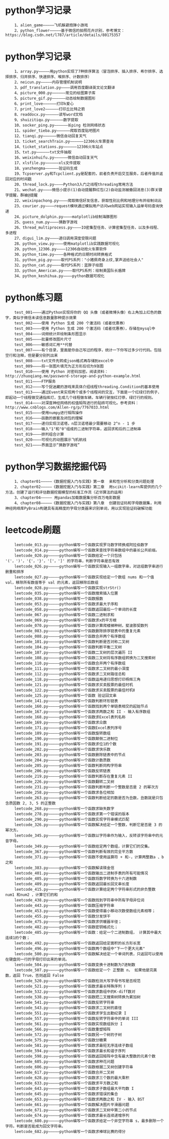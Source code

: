 python学习记录
=================================
		1、alien_game—————飞机躲避炮弹小游戏
		2、python_flower—————基于微信的拍照花卉识别，参考博文：https://blog.csdn.net/l787/article/details/80175357
		

python学习记录
=================================

		1、array.py—————用python实现了7种排序算法（冒泡排序、插入排序、希尔排序、选择排序、归并排序、快速排序、堆排序、计数排序）
		2、neicun.py—————内存管理机制说明
		3、pdf_translation.py————调用百度翻译英文论文翻译
		4、picture_000.py——————常见的绘图算子库
		5、picture_gif.py——————动态绘制数据图形
		6、print_love——————打印k爱心
		7、print_love2——————打印丘比特之箭
		8、readdocx.py——————读写word文档
		9、shuizitiqu.py——————数字提取
		10、socker_ping.py——————长ping 检测网络状态
		11、spider_tieba.py——————爬取百度贴吧图片
		12、tianqi.py——————微信自动回复天气
		13、ticket_searchTrain.py——————12306火车票查询
		14、ticket_stations.py——————12306火车站点
		15、txt.py——————txt文件抽取
		16、weixinhuifu.py——————微信自动回复天气
		17、xlsfile.py——————xls文件提取
		18、yanzhengma——————验证码生成
		19、Tcpserver.py和Tcpclient.py是配套的，前者负责开启交互服务，后者传值并返回对应的时间戳
		20、thread_lock.py————Python3入门之线程threading常用方法
		21、wechat.py————微信小提示(1)自动提醒群红包(2)自动监测被撤回消息(3)群关键字提醒，群被@提醒
		22、weixinpachong.py————爬取微信好友信息，获取性别比例和地理分布并绘制词云
		23、courier.py————request模块通过模拟用户访问web网站实现输入运单号码查询快递
		24、picture_dolphin.py————matplotlib绘制海豚图形
		25、guess_num.py————猜数字游戏
		26、thread_multiprocess.py————IO密集型任务、计算密集型任务，以及多线程、多进程
		27、digui_lim.py————递归调用深度受限问题
		28、python_view.py————使用matplotlib实践数据可视化
		29、python_12306.py————12306自动抢火车票软件
		30、python_time.py————各种格式的日期时间转换格式
		31、python_pig.py————取代PS系列："小猪佩奇身上纹,掌声送给社会人"
		32、python_cat.py————取代PS系列：蓝胖子绘图
		33、python_American.py————取代PS系列：绘制美国队长盾牌
		34、python_keshihua.py————python数据可视化
		

python练习题
=================================		
		test_001————通过Python实现将你的 QQ 头像（或者微博头像）右上角加上红色的数字，类似于微信未读信息数量那种提示效果
		test_002————使用 Python 生成 200 个激活码（或者优惠券）
		test_003————使用 Python 生成 200 个激活码（或者优惠券），存储在mysql中
		test_004————词频统计并绘制条形图显示
		test_005————批量修改图片尺寸
		test_006————敏感词汇用**代替
		test_007————有个目录，里面是你自己写过的程序，统计一下你写过多少行代码。包括空行和注释，但是要分别列出来
		test_008————txt文件先转成json格式再存储到excel中
		test_009————将一张图片填充为正方形后切为9张图
		test_010————使用 Python 对密码加密。阅读资料：http://zhuoqiang.me/password-storage-and-python-example.html
		test_011————FTP服务
		test_012————写个捉迷藏的游戏来具体介绍线程threading.Condition的基本使用
		test_013————通过Event来实现两个或多个线程间的交互，下面是一个红绿灯的例子，即起动一个线程做交通指挥灯，生成几个线程做车辆，车辆行驶按红灯停，绿灯行的规则。
		test_014————对深度神经网络的权值矩阵进行的贴砖可视化。参考资料：http://www.cnblogs.com/Allen-rg/p/7767033.html
		test_015————使用numpy进行矩阵操作
		test_016————函数的嵌套及闭包的理解
		test_017————递归实现汉诺塔，n层汉诺塔最少需要移动 2^n - 1 步
		test_018————输入"1"和"0"组成的二进制字符串，返回求和后的二进制串
		test_019————排列组合计算
		test_020————可视化的动图展示飞机航线
		test_021————界面显示“猜数字游戏”
		
python学习数据挖掘代码
=================================
		1、chapter01—————《数据挖掘入门与实践》第一章  亲和性分析和分类问题处理
		2、chapter02—————《数据挖掘入门与实践》第二章  用scikit-learn库提供的几个方法，创建了运行和评估数据挖掘模型的标准工作流（近邻算法的运用）
		3、chapter04————— 用pandas加载数据集分析百万电影数据
		4、chapter08—————《数据挖掘入门与实践》第八章  创建验证码和字母数据集，利用神经网络库PyBrain构建具有高精度的字母分类器来识别单词，用以实现验证码破解功能

		
leetcode刷题
=================================

		leetcode_013.py—————python编写一个函数实现罗马数字转换成阿拉伯数字
		leetcode_014.py—————python编写一个函数来查找字符串数组中的最长公共前缀。
		leetcode_020.py—————python编写一个函数给定一个只包括 '('，')'，'{'，'}'，'['，']' 的字符串，判断字符串是否有效
		leetcode_026.py—————python编写一个函数实现输入一组数字串，对这组数字串进行删重和排序
		leetcode_027.py—————python编写一个函数实现给定一个数组 nums 和一个值 val，移除所有数值等于 val 的元素，返回移除后数组
		leetcode_028.py—————python编写一个函数实现strStr()
		leetcode_035.py—————python编写一个函数搜索插入位置
		leetcode_038.py—————python编写一个函数报数
		leetcode_053.py—————python编写一个函数求最大子序和
		leetcode_058.py—————python编写一个函数返回最后一个单词的长度
		leetcode_067.py—————python编写一个函数二进制求和
		leetcode_069.py—————python编写一个函数求x的平方根
		leetcode_070.py—————python编写一个函数计算爬楼梯种树，斐波那契数列
		leetcode_083.py—————python编写一个函数删除排序链表中的重复元素
		leetcode_088.py—————python编写一个函数合并两个有序数组
		leetcode_101.py—————python编写一个函数判断是否对称二叉树
		leetcode_104.py—————python编写一个函数判断平衡二叉树
		leetcode_107.py—————python编写一个函数二叉树的层次遍历 II
		leetcode_108.py—————python编写一个函数二叉树将有序数组转换为二叉搜索树
		leetcode_110.py—————python编写一个函数合并两个有序数组
		leetcode_111.py—————python编写一个函数求二叉树的最小深度
		leetcode_112.py—————python编写一个函数求二叉树路径总和
		leetcode_118.py—————python编写一个函数运用递归思想打印杨辉三角
		leetcode_121.py—————python编写一个函数求买卖股票的最佳时机
		leetcode_122.py—————python编写一个函数求买卖股票的最佳时机Ⅱ
		leetcode_125.py—————python编写一个函数 验证回文串
		leetcode_141.py—————python编写一个函数判断环形链表
		leetcode_160.py—————python编写一个函数找到两个单链表相交的起始节点
		leetcode_167.py—————python编写一个函数求两数之和 II - 输入有序数组
		leetcode_168.py—————python编写一个函数求Excel表列名称
		leetcode_169.py—————python编写一个函数求众数
		leetcode_171.py—————python编写一个函数Excel表列序号
		leetcode_189.py—————python编写一个函数旋转数组
		leetcode_190.py—————python编写一个函数颠倒二进制位
		leetcode_191.py—————python编写一个函数求位1的个数
		leetcode_202.py—————python编写一个函数求快乐数
		leetcode_203.py—————python编写一个函数删除链表中的节点
		leetcode_204.py—————python编写一个函数计数质数
		leetcode_205.py—————python编写一个函数判断同构字符串
		leetcode_206.py—————python编写一个函数反转链表
		leetcode_219.py—————python编写一个函数判断存在重复元素 II
		leetcode_226.py—————python编写一个函数翻转二叉树
		leetcode_231.py—————python编写一个函数判断判断一个整数是否是 2 的幂次方
		leetcode_258.py—————python编写一个函数求各位相加
		leetcode_263.py—————python编写一个函数判断给定的数是否为丑数，丑数就是只包含质因数 2, 3, 5 的正整数
		leetcode_268.py—————python编写一个函数求缺失数字
		leetcode_278.py—————python编写一个函数求第一个错误的版本
		leetcode_290.py—————python编写一个函数实现字符串模式匹配
		leetcode_326.py—————python编写一个函数解决给定一个整数，判断它是否是 3 的幂次方。
		leetcode_345.py—————python编写一个函数以字符串作为输入，反转该字符串中的元音字母。
		leetcode_349.py—————python编写一个函数给定两个数组，计算它们的交集。
		leetcode_367.py—————python编写一个函数判断有效的完全平方数
		leetcode_371.py—————python编写一个函数不使用运算符 + 和-，计算两整数a 、b之和
		leetcode_383.py—————python编写一个函数解读赎金信
		leetcode_401.py—————python编写一个函数输出二进制手表的所有可能情况
		leetcode_405.py—————python编写一个函数将数字转换为十六进制数
		leetcode_409.py—————python编写一个函数返回最长回文串长度
		leetcode_415.py—————python编写一个函数计算给定两个字符串形式的非负整数 num1 和num2 ，计算它们的和
		leetcode_438.py—————python编写一个函数找到字符串中所有字母异位词
		leetcode_443.py—————python编写一个函数压缩字符串
		leetcode_453.py—————python编写一个函数使得最小移动次数使数组元素相等；
		leetcode_455.py—————python编写一个函数分发饼干
		leetcode_475.py—————python编写一个函数求供暖器半径；
		leetcode_482.py—————python编写一个函数密钥格式化；
		leetcode_485.py—————python编写一个函数：给定一个二进制数组， 计算其中最大连续1的个数；
		leetcode_492.py—————python编写一个函数返回给定面积的长方形长宽
		leetcode_496.py—————python编写一个函数两个数组中"下一个更大元素"
		leetcode_500.py—————python编写一个函数解决给定一个单词列表，只返回可以使用在键盘同一行的字母打印出来的单词。
		leetcode_504.py—————python编写一个函数变换十进制数为7进制数
		leetcode_507.py—————python编写一个函数给定一个 正整数 n， 如果他是完美数，返回 True，否则返回 False
		leetcode_520.py—————python编写一个函数检测大写字母书写是否规范
		leetcode_521.py—————python编写一个函数求最长特殊序列 Ⅰ
		leetcode_532.py—————python编写一个函数求数组中的K-diff数对
		leetcode_538.py—————python编写一个函数把二叉搜索树转换为累加树
		leetcode_541.py—————python编写一个函数反转字符串
		leetcode_543.py—————python编写一个函数求二叉树的直径
		leetcode_551.py—————python编写一个函数求学生出勤纪录 I
		leetcode_557.py—————python编写一个函数反转字符串中的单词 III
		leetcode_561.py—————python编写一个函数实现数组拆分 I
		leetcode_566.py—————python编写一个函数重塑矩阵
		leetcode_572.py—————python编写一个函数另一个树的子树
		leetcode_575.py—————python编写一个函数分糖果
		leetcode_581.py—————python编写一个函数求最短无序连续子数组
		leetcode_594.py—————python编写一个函数求最长和谐子序列
		leetcode_598.py—————python编写一个函数返回矩阵中含有最大整数的元素个数
		leetcode_605.py—————python编写一个函数求种花问题
		leetcode_606.py—————python编写一个函数根据二叉树创建字符串
		leetcode_617.py—————python编写一个函数合并二叉树
		leetcode_628.py—————python编写一个函数求三个数的最大乘积
		leetcode_633.py—————python编写一个函数求平方数之和
		leetcode_643.py—————python编写一个函数求子数组最大平均数 I
		leetcode_645.py—————python编写一个函数求错误的集合
		leetcode_653.py—————python编写一个函数求两数之和 IV - 输入 BST
		leetcode_661.py—————python编写一个函数解决图片平滑器问题
		leetcode_671.py—————python编写一个函数求二叉树中第二小的节点
		leetcode_674.py—————python编写一个函数求最长连续递增序列
		leetcode_680.py—————python编写一个函数求给定一个非空字符串 s，最多删除一个字符。判断是否能成为回文字符串。
		leetcode_682.py—————python编写一个函数求棒球比赛的得分
		